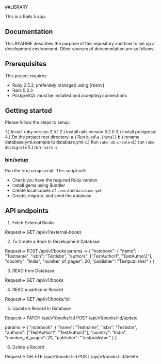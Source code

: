 ##LIBRARY

This is a Rails 5 app.

## Documentation

This README describes the purpose of this repository and how to set up a development environment. Other sources of documentation are as follows:

## Prerequisites

This project requires:

* Ruby 2.5.3, preferably managed using [rbenv]
* Rails 5.2.3
* PostgreSQL must be installed and accepting connections

## Getting started

Please follow the steps to setup:

1.) Install ruby version 2.5.1
2.) Install rails version 5.2.0
3.) Install postgresql
4.) On the project root directory:
  a.) Run `bundle install`
  b.) rename database.yml.example to database.yml
  c.) Run `rake db:create`
  d.) run `rake db:migrate`
5.) run `rails s`

### bin/setup

Run the `bin/setup` script. This script will:

* Check you have the required Ruby version
* Install gems using Bundler
* Create local copies of `.env` and `database.yml`
* Create, migrate, and seed the database


## API endpoints

1. Fetch External Books

  Request-> GET /api/v1/external-books

2. To Create a Book In Development Database

  Request-> POST /api/v1/books
  params ->   {
                "notebook": {
                  "name":     "Testname",
                  "isbn":     "Testisbn",
                  "authors":  ["TestAuthor1", "TestAuthor2"],
                  "country":  "India",
                  "number_of_pages": 20,
                  "publisher": "Testpublisher"
                  }
              }

3. READ from Database

  Request->  GET /api/v1/books

4. READ a particular Record

  Request-> GET /api/v1/books/:id

5. Update a Record In Database

  Request-> PATCH /api/v1/books/:id
          POST /api/v1/books/:id/update

  params ->   {
              "notebook": {
                "name":     "Testname",
                "isbn":     "Testisbn",
                "authors":  ["TestAuthor1", "TestAuthor2"],
                "country":  "India",
                "number_of_pages": 20,
                "publisher": "Testpublisher"
                }
            }

6. Delete a Record

  Request-> DELETE /api/v1/books/:id
          POST /api/v1/books/:id/delete
